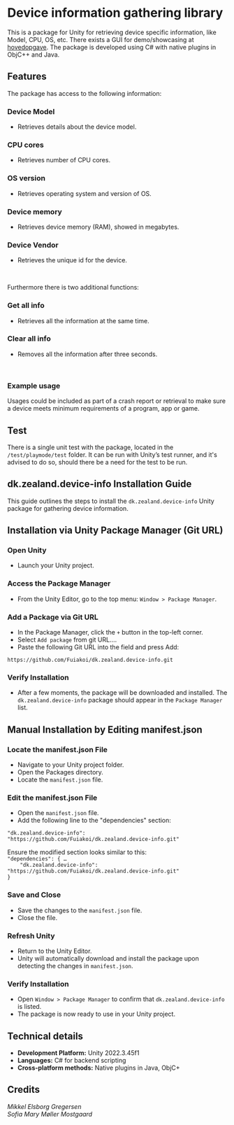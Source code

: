 # Device information gathering library
This is a package for Unity for retrieving device specific information, like Model, CPU, OS, etc. There exists a GUI for demo/showcasing at [hovedopgave](https://github.com/Fuiakoi/hovedopgave). The package is developed using C# with native plugins in ObjC++ and Java.

## Features
The package has access to the following information:

### Device Model
- Retrieves details about the device model.

### CPU cores
- Retrieves number of CPU cores.

### OS version
- Retrieves operating system and version of OS.

### Device memory
- Retrieves device memory (RAM), showed in megabytes.

### Device Vendor
- Retrieves the unique id for the device.
<br>

Furthermore there is two additional functions:
### Get all info
- Retrieves all the information at the same time.

### Clear all info
- Removes all the information after three seconds.
<br>

### Example usage
Usages could be included as part of a crash report or retrieval to make sure a device meets minimum requirements of a program, app or game.

## Test
There is a single unit test with the package, located in the `/test/playmode/test` folder. It can be run with Unity’s test runner, and it's advised to do so, should there be a need for the test to be run.

## dk.zealand.device-info Installation Guide
This guide outlines the steps to install the `dk.zealand.device-info` Unity package for gathering device information.

## Installation via Unity Package Manager (Git URL)
### Open Unity
- Launch your Unity project.

### Access the Package Manager
- From the Unity Editor, go to the top menu: `Window > Package Manager`.

### Add a Package via Git URL
- In the Package Manager, click the `+` button in the top-left corner.
- Select `Add package` from git URL....
- Paste the following Git URL into the field and press Add:

```git
https://github.com/Fuiakoi/dk.zealand.device-info.git
```

### Verify Installation
- After a few moments, the package will be downloaded and installed. The `dk.zealand.device-info` package should appear in the `Package Manager` list.

## Manual Installation by Editing manifest.json
### Locate the manifest.json File
- Navigate to your Unity project folder.
- Open the Packages directory.
- Locate the `manifest.json` file.

### Edit the manifest.json File
- Open the `manifest.json` file.
- Add the following line to the "dependencies" section:

```git
"dk.zealand.device-info": "https://github.com/Fuiakoi/dk.zealand.device-info.git"
```

Ensure the modified section looks similar to this: <br>
`"dependencies": { …` <br>
`    "dk.zealand.device-info": "https://github.com/Fuiakoi/dk.zealand.device-info.git"` <br>
`}`

### Save and Close
- Save the changes to the `manifest.json` file.
- Close the file.

### Refresh Unity
- Return to the Unity Editor.
- Unity will automatically download and install the package upon detecting the changes in `manifest.json`.

### Verify Installation
- Open `Window > Package Manager` to confirm that `dk.zealand.device-info` is listed.
- The package is now ready to use in your Unity project.

## Technical details
- **Development Platform:** Unity 2022.3.45f1
- **Languages:** C# for backend scripting
- **Cross-platform methods:** Native plugins in Java, ObjC+

## Credits
*Mikkel Elsborg Gregersen*
<br>
*Sofia Mary Møller Mostgaard*
